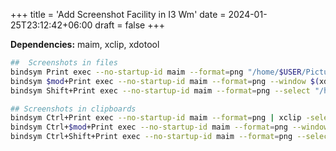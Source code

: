 +++
title = 'Add Screenshot Facility in I3 Wm'
date = 2024-01-25T23:12:42+06:00
draft = false
+++

__Dependencies:__  maim, xclip, xdotool

```bash
##  Screenshots in files
bindsym Print exec --no-startup-id maim --format=png "/home/$USER/Pictures/screenshot-$(date -u +'%Y%m%d-%H%M%SZ')-all.png"
bindsym $mod+Print exec --no-startup-id maim --format=png --window $(xdotool getactivewindow) "/home/$USER/Pictures/screenshot-$(date -u +'%Y%m%d-%H%M%SZ')-current.png"
bindsym Shift+Print exec --no-startup-id maim --format=png --select "/home/$USER/Pictures/screenshot-$(date -u +'%Y%m%d-%H%M%SZ')-selected.png"

## Screenshots in clipboards
bindsym Ctrl+Print exec --no-startup-id maim --format=png | xclip -selection clipboard -t image/png
bindsym Ctrl+$mod+Print exec --no-startup-id maim --format=png --window $(xdotool getactivewindow) | xclip -selection clipboard -t image/png
bindsym Ctrl+Shift+Print exec --no-startup-id maim --format=png --select | xclip -selection clipboard -t image/png
```
